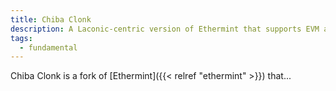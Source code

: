 ```yaml
---
title: Chiba Clonk
description: A Laconic-centric version of Ethermint that supports EVM accounts and provides a naming service
tags:
  - fundamental
---
```


Chiba Clonk is a fork of [Ethermint]({{< relref "ethermint" >}}) that...
